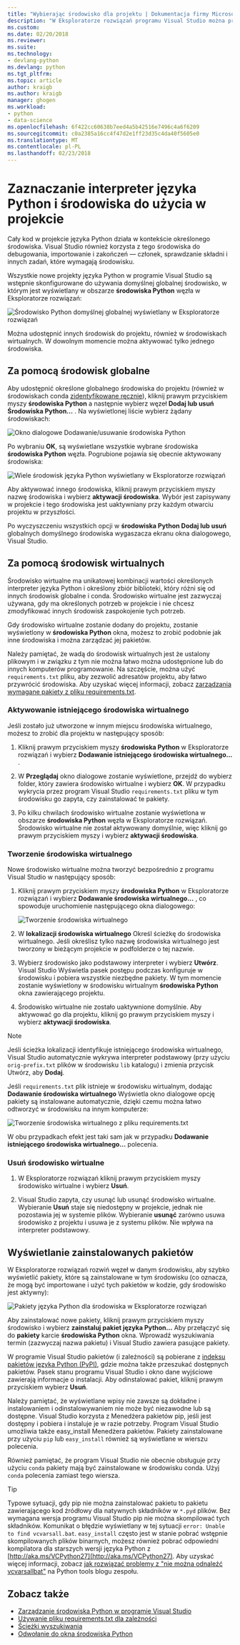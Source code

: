 ```yaml
---
title: "Wybierając środowisko dla projektu | Dokumentacja firmy Microsoft"
description: "W Eksploratorze rozwiązań programu Visual Studio można przypisać określone interpreter języka Python (Środowisko) zawsze na użytek żadnym konkretnym projektem, ignorowanie domyślnego środowiska. Można również tworzyć i zarządzać środowiskami wirtualnymi."
ms.custom: 
ms.date: 02/20/2018
ms.reviewer: 
ms.suite: 
ms.technology:
- devlang-python
ms.devlang: python
ms.tgt_pltfrm: 
ms.topic: article
author: kraigb
ms.author: kraigb
manager: ghogen
ms.workload:
- python
- data-science
ms.openlocfilehash: 6f422cc60638b7eed4a5b42516e7496c4a6f6209
ms.sourcegitcommit: c0a2385a16cc4f47d2e1ff23d35c4da40f5605e0
ms.translationtype: MT
ms.contentlocale: pl-PL
ms.lasthandoff: 02/23/2018
---
```

# <a name="selecting-a-python-interpreter-and-environment-for-use-in-a-project"></a>Zaznaczanie interpreter języka Python i środowiska do użycia w projekcie

Cały kod w projekcie języka Python działa w kontekście określonego środowiska. Visual Studio również korzysta z tego środowiska do debugowania, importowanie i zakończeń — członek, sprawdzanie składni i innych zadań, które wymagają środowisku.

Wszystkie nowe projekty języka Python w programie Visual Studio są wstępnie skonfigurowane do używania domyślnej globalnej środowisko, w którym jest wyświetlany w obszarze **środowiska Python** węzła w Eksploratorze rozwiązań:

![Środowisko Python domyślnej globalnej wyświetlany w Eksploratorze rozwiązań](media/environments-project.png)

Można udostępnić innych środowisk do projektu, również w środowiskach wirtualnych. W dowolnym momencie można aktywować tylko jednego środowiska.

## <a name="using-global-environments"></a>Za pomocą środowisk globalne

Aby udostępnić określone globalnego środowiska do projektu (również w środowiskach conda [zidentyfikowane ręcznie](managing-python-environments-in-visual-studio.md#manually-identifying-an-existing-environment)), kliknij prawym przyciskiem myszy **środowiska Python** a następnie wybierz węzeł **Dodaj lub usuń Środowiska Python...** . Na wyświetlonej liście wybierz żądany środowiskach:

![Okno dialogowe Dodawanie/usuwanie środowiska Python](media/environments-add-remove.png)

Po wybraniu **OK**, są wyświetlane wszystkie wybrane środowiska **środowiska Python** węzła. Pogrubione pojawia się obecnie aktywowany środowiska:

![Wiele środowisk języka Python wyświetlany w Eksploratorze rozwiązań](media/environments-project-multiple.png)

Aby aktywować innego środowiska, kliknij prawym przyciskiem myszy nazwę środowiska i wybierz **aktywacji środowiska**. Wybór jest zapisywany w projekcie i tego środowiska jest uaktywniany przy każdym otwarciu projektu w przyszłości.

Po wyczyszczeniu wszystkich opcji w **środowiska Python Dodaj lub usuń** globalnych domyślnego środowiska wygaszacza ekranu okna dialogowego, Visual Studio.

## <a name="using-virtual-environments"></a>Za pomocą środowisk wirtualnych

Środowisko wirtualne ma unikatowej kombinacji wartości określonych interpreter języka Python i określony zbiór biblioteki, który różni się od innych środowisk globalne i conda. Środowisko wirtualne jest zazwyczaj używana, gdy ma określonych potrzeb w projekcie i nie chcesz zmodyfikować innych środowisk zaspokojenie tych potrzeb.

Gdy środowisko wirtualne zostanie dodany do projektu, zostanie wyświetlony w **środowiska Python** okna, możesz to zrobić podobnie jak inne środowiska i można zarządzać jej pakietów.

Należy pamiętać, że wadą do środowisk wirtualnych jest że ustalony plikowym i w związku z tym nie można łatwo można udostępnione lub do innych komputerów programowanie. Na szczęście, można użyć `requirements.txt` pliku, aby zezwolić adresatów projektu, aby łatwo przywrócić środowiska. Aby uzyskać więcej informacji, zobacz [zarządzania wymagane pakiety z pliku requirements.txt](managing-required-packages-with-requirements-txt.md).

### <a name="activating-an-existing-virtual-environment"></a>Aktywowanie istniejącego środowiska wirtualnego

Jeśli zostało już utworzone w innym miejscu środowiska wirtualnego, możesz to zrobić dla projektu w następujący sposób:

1. Kliknij prawym przyciskiem myszy **środowiska Python** w Eksploratorze rozwiązań i wybierz **Dodawanie istniejącego środowiska wirtualnego...** .

1. W **Przeglądaj** okno dialogowe zostanie wyświetlone, przejdź do wybierz folder, który zawiera środowisko wirtualne i wybierz **OK**. W przypadku wykrycia przez program Visual Studio `requirements.txt` pliku w tym środowisku go zapyta, czy zainstalować te pakiety.

1. Po kilku chwilach środowisko wirtualne zostanie wyświetlona w obszarze **środowiska Python** węzła w Eksploratorze rozwiązań. Środowisko wirtualne nie został aktywowany domyślnie, więc kliknij go prawym przyciskiem myszy i wybierz **aktywacji środowiska**.

### <a name="creating-a-virtual-environment"></a>Tworzenie środowiska wirtualnego

Nowe środowisko wirtualne można tworzyć bezpośrednio z programu Visual Studio w następujący sposób:

1. Kliknij prawym przyciskiem myszy **środowiska Python** w Eksploratorze rozwiązań i wybierz **Dodawanie środowiska wirtualnego...** , co spowoduje uruchomienie następującego okna dialogowego:

    ![Tworzenie środowiska wirtualnego](media/environments-add-virtual-1.png)

1. W **lokalizacji środowiska wirtualnego** Określ ścieżkę do środowiska wirtualnego. Jeśli określisz tylko nazwę środowiska wirtualnego jest tworzony w bieżącym projekcie w podfolderze o tej nazwie.

1. Wybierz środowisko jako podstawowy interpreter i wybierz **Utwórz**. Visual Studio Wyświetla pasek postępu podczas konfiguruje w środowisku i pobiera wszystkie niezbędne pakiety. W tym momencie zostanie wyświetlony w środowisku wirtualnym **środowiska Python** okna zawierającego projektu.

1. Środowisko wirtualne nie zostało uaktywnione domyślnie. Aby aktywować go dla projektu, kliknij go prawym przyciskiem myszy i wybierz **aktywacji środowiska**.

> [!Note]
> Jeśli ścieżka lokalizacji identyfikuje istniejącego środowiska wirtualnego, Visual Studio automatycznie wykrywa interpreter podstawowy (przy użyciu `orig-prefix.txt` plików w środowisku `lib` katalogu) i zmienia przycisk Utwórz, aby **Dodaj**.
>
> Jeśli `requirements.txt` plik istnieje w środowisku wirtualnym, dodając **Dodawanie środowiska wirtualnego** Wyświetla okno dialogowe opcję pakiety są instalowane automatycznie, dzięki czemu można łatwo odtworzyć w środowisku na innym komputerze:
>
> ![Tworzenie środowiska wirtualnego z pliku requirements.txt](media/environments-requirements-txt.png)
>
> W obu przypadkach efekt jest taki sam jak w przypadku **Dodawanie istniejącego środowiska wirtualnego...**  polecenia.

### <a name="remove-a-virtual-environment"></a>Usuń środowisko wirtualne

1. W Eksploratorze rozwiązań kliknij prawym przyciskiem myszy środowisko wirtualne i wybierz **Usuń**.

1. Visual Studio zapyta, czy usunąć lub usunąć środowisko wirtualne. Wybieranie **Usuń** staje się niedostępny w projekcie, jednak nie pozostawia jej w systemie plików. Wybieranie **usunąć** zarówno usuwa środowisko z projektu i usuwa je z systemu plików. Nie wpływa na interpreter podstawowy.

## <a name="viewing-installed-packages"></a>Wyświetlanie zainstalowanych pakietów

W Eksploratorze rozwiązań rozwiń węzeł w danym środowisku, aby szybko wyświetlić pakiety, które są zainstalowane w tym środowisku (co oznacza, że mogą być importowane i użyć tych pakietów w kodzie, gdy środowisko jest aktywny):

![Pakiety języka Python dla środowiska w Eksploratorze rozwiązań](media/environments-installed-packages.png)

Aby zainstalować nowe pakiety, kliknij prawym przyciskiem myszy środowisko i wybierz **zainstaluj pakiet języka Python...**  Aby przełączyć się do **pakiety** karcie **środowiska Python** okna. Wprowadź wyszukiwania termin (zazwyczaj nazwa pakietu) i Visual Studio zawiera pasujące pakiety.

W programie Visual Studio pakietów (i zależności) są pobierane z [indeksu pakietów języka Python (PyPI)](https://pypi.python.org/pypi), gdzie można także przeszukać dostępnych pakietów. Pasek stanu programu Visual Studio i okno dane wyjściowe zawierają informacje o instalacji. Aby odinstalować pakiet, kliknij prawym przyciskiem wybierz **Usuń**.

Należy pamiętać, że wyświetlane wpisy nie zawsze są dokładne i instalowaniem i odinstalowywaniem nie może być niezawodne lub są dostępne. Visual Studio korzysta z Menedżera pakietów pip, jeśli jest dostępny i pobiera i instaluje je w razie potrzeby. Program Visual Studio umożliwia także easy_install Menedżera pakietów. Pakiety zainstalowane przy użyciu `pip` lub `easy_install` również są wyświetlane w wierszu polecenia.

Również pamiętać, że program Visual Studio nie obecnie obsługuje przy użyciu `conda` pakiety mają być zainstalowane w środowisku conda. Użyj `conda` polecenia zamiast tego wiersza.

> [!Tip]
> Typowe sytuacji, gdy pip nie można zainstalować pakietu to pakietu zawierającego kod źródłowy dla natywnych składników w `*.pyd` plików. Bez wymagana wersja programu Visual Studio pip nie można skompilować tych składników. Komunikat o błędzie wyświetlany w tej sytuacji `error: Unable to find vcvarsall.bat`. `easy_install` często jest w stanie pobrać wstępnie skompilowanych plików binarnych, możesz również pobrać odpowiedni kompilatora dla starszych wersji języka Python z [http://aka.ms/VCPython27](http://aka.ms/VCPython27). Aby uzyskać więcej informacji, zobacz [jak rozwiązać problemy z "nie można odnaleźć vcvarsallbat"](https://blogs.msdn.microsoft.com/pythonengineering/2016/04/11/unable-to-find-vcvarsall-bat/) na Python tools blogu zespołu.

## <a name="see-also"></a>Zobacz także

- [Zarządzanie środowiska Python w programie Visual Studio](managing-python-environments-in-visual-studio.md)
- [Używanie pliku requirements.txt dla zależności](managing-required-packages-with-requirements-txt.md)
- [Ścieżki wyszukiwania](search-paths.md)
- [Odwołanie do okna środowiska Python](python-environments-window-tab-reference.md)